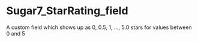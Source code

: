 # Sugar7_StarRating_field
A custom field which shows up as 0, 0.5, 1, ..., 5.0 stars for values between 0 and 5
